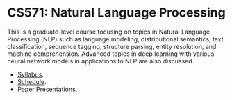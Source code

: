 CS571: Natural Language Processing
=====

This is a graduate-level course focusing on topics in Natural Language Processing (NLP) such as language modeling, distributional semantics, text classification, sequence tagging, structure parsing, entity resolution, and machine comprehension. Advanced topics in deep learning with various neural network models in applications to NLP are also discussed.

* [Syllabus](syllabus/syllabus_2019s.md).
* [Schedule](schedule/schedule_2019s.md).
* [Paper Presentations](https://github.com/emory-courses/cs571/wiki/Paper-Presentations).